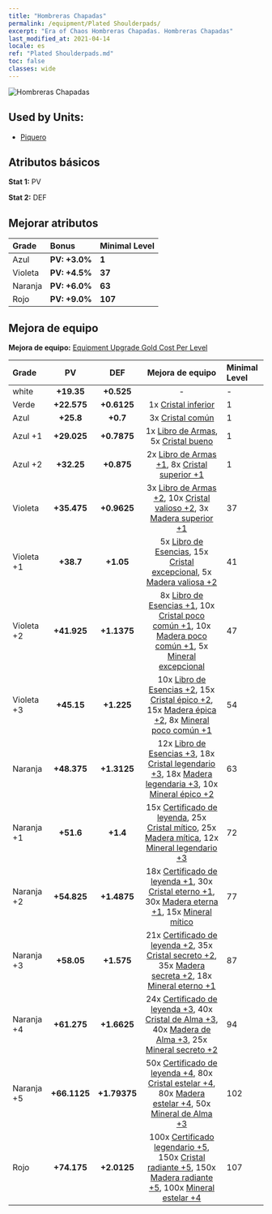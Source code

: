 ```yaml
---
title: "Hombreras Chapadas"
permalink: /equipment/Plated Shoulderpads/
excerpt: "Era of Chaos Hombreras Chapadas. Hombreras Chapadas"
last_modified_at: 2021-04-14
locale: es
ref: "Plated Shoulderpads.md"
toc: false
classes: wide
---
```


  ![Hombreras Chapadas](/images/e/e_1014.png)

## Used by Units:

* [Piquero](/es/units/Pikeman/) 


## Atributos básicos
 **Stat 1:** PV

 **Stat 2:** DEF

## Mejorar atributos

  |     Grade    |   Bonus | Minimal Level | 
  |:-------------|:--------|:--------------| 
  | Azul | **PV: +3.0%** | **1** | 
  | Violeta | **PV: +4.5%** | **37** | 
  | Naranja | **PV: +6.0%** | **63** | 
  | Rojo | **PV: +9.0%** | **107** | 


## Mejora de equipo
 **Mejora de equipo:** [Equipment Upgrade Gold Cost Per Level](/equipment/EquipmentUpgradeCostPerLevel/) 

  |          Grade      | PV | DEF | Mejora de equipo | Minimal Level |
  |:--------------------|:---------:|:---------:|:----------------:|:--------------|
  | white | **+19.35** | **+0.525** | - | - |
  | Verde | **+22.575** | **+0.6125** | 1x [Cristal inferior](/es/Items/mat_5/) | 1 |
  | Azul | **+25.8** | **+0.7** | 3x [Cristal común](/es/Items/mat_11/) | 1 |
  | Azul +1 | **+29.025** | **+0.7875** | 1x [Libro de Armas](/es/Items/mat_18/), 5x [Cristal bueno](/es/Items/mat_17/) | 1 |
  | Azul +2 | **+32.25** | **+0.875** | 2x [Libro de Armas +1](/es/Items/mat_25/), 8x [Cristal superior +1](/es/Items/mat_24/) | 1 |
  | Violeta | **+35.475** | **+0.9625** | 3x [Libro de Armas +2](/es/Items/mat_32/), 10x [Cristal valioso +2](/es/Items/mat_31/), 3x [Madera superior +1](/es/Items/mat_20/) | 37 |
  | Violeta +1 | **+38.7** | **+1.05** | 5x [Libro de Esencias](/es/Items/mat_39/), 15x [Cristal excepcional](/es/Items/mat_38/), 5x [Madera valiosa +2](/es/Items/mat_27/) | 41 |
  | Violeta +2 | **+41.925** | **+1.1375** | 8x [Libro de Esencias +1](/es/Items/mat_46/), 10x [Cristal poco común +1](/es/Items/mat_45/), 10x [Madera poco común +1](/es/Items/mat_41/), 5x [Mineral excepcional](/es/Items/mat_33/) | 47 |
  | Violeta +3 | **+45.15** | **+1.225** | 10x [Libro de Esencias +2](/es/Items/mat_53/), 15x [Cristal épico +2](/es/Items/mat_52/), 15x [Madera épica +2](/es/Items/mat_48/), 8x [Mineral poco común +1](/es/Items/mat_40/) | 54 |
  | Naranja | **+48.375** | **+1.3125** | 12x [Libro de Esencias +3](/es/Items/mat_60/), 18x [Cristal legendario +3](/es/Items/mat_59/), 18x [Madera legendaria +3](/es/Items/mat_55/), 10x [Mineral épico +2](/es/Items/mat_47/) | 63 |
  | Naranja +1 | **+51.6** | **+1.4** | 15x [Certificado de leyenda](/es/Items/mat_67/), 25x [Cristal mítico](/es/Items/mat_66/), 25x [Madera mítica](/es/Items/mat_62/), 12x [Mineral legendario +3](/es/Items/mat_54/) | 72 |
  | Naranja +2 | **+54.825** | **+1.4875** | 18x [Certificado de leyenda +1](/es/Items/mat_74/), 30x [Cristal eterno +1](/es/Items/mat_73/), 30x [Madera eterna +1](/es/Items/mat_69/), 15x [Mineral mítico](/es/Items/mat_61/) | 77 |
  | Naranja +3 | **+58.05** | **+1.575** | 21x [Certificado de leyenda +2](/es/Items/mat_81/), 35x [Cristal secreto +2](/es/Items/mat_80/), 35x [Madera secreta +2](/es/Items/mat_76/), 18x [Mineral eterno +1](/es/Items/mat_68/) | 87 |
  | Naranja +4 | **+61.275** | **+1.6625** | 24x [Certificado de leyenda +3](/es/Items/mat_88/), 40x [Cristal de Alma +3](/es/Items/mat_87/), 40x [Madera de Alma +3](/es/Items/mat_83/), 25x [Mineral secreto +2](/es/Items/mat_75/) | 94 |
  | Naranja +5 | **+66.1125** | **+1.79375** | 50x [Certificado de leyenda +4](/es/Items/mat_95/), 80x [Cristal estelar +4](/es/Items/mat_94/), 80x [Madera estelar +4](/es/Items/mat_90/), 50x [Mineral de Alma +3](/es/Items/mat_82/) | 102 |
  | Rojo | **+74.175** | **+2.0125** | 100x [Certificado legendario +5](/es/Items/mat_102/), 150x [Cristal radiante +5](/es/Items/mat_101/), 150x [Madera radiante +5](/es/Items/mat_97/), 100x [Mineral estelar +4](/es/Items/mat_89/) | 107 |

